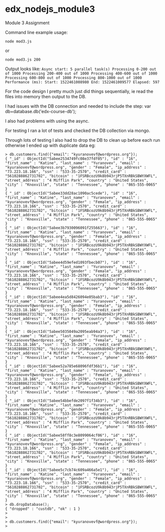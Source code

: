 # edx_nodejs_module3

Module 3 Assignment

Command line example usage:

`node mod3.js`

or

`node mod3.js 200` 

Output looks like:
`
Async start: 5 parallel task(s)
Processing 0-200 out of 1000
Processing 200-400 out of 1000
Processing 400-600 out of 1000
Processing 600-800 out of 1000
Processing 800-1000 out of 1000
Performance (ms): Start: 1522461008980 End: 1522461009577 Elapsed: 597
`


For the code design I pretty much just did things sequentially, ie read the files into memory then output to the DB.

I had issues with the DB connection and needed to include the step: 
  var db=database.db('edx-course-db');  

I also had problems with using the async.


For testing I ran a lot of tests and checked the DB collection via mongo.

Through lots of testing I also had to drop the DB to clean up before each run otherwise I ended up with duplicate data eg:
```
> db.customers.find({"email": "kyuranovevf@wordpress.org"});
{ "_id" : ObjectId("5abee2534749fc08e37fdf05"), "id" : "16", "first_name" : "Katine", "last_name" : "Yuranovev", "email" : "kyuranovevf@wordpress.org", "gender" : "Female", "ip_address" : "73.223.18.166", "ssn" : "533-35-2570", "credit_card" : "5610288862731702", "bitcoin" : "1FSRBcozU9k8b943rjP5TXnRBkSBWYXWFL", "street_address" : "4 Mifflin Park", "country" : "United States", "city" : "Knoxville", "state" : "Tennessee", "phone" : "865-555-0065" }
{ "_id" : ObjectId("5abee33dd28ac1090ac5cede"), "id" : "16", "first_name" : "Katine", "last_name" : "Yuranovev", "email" : "kyuranovevf@wordpress.org", "gender" : "Female", "ip_address" : "73.223.18.166", "ssn" : "533-35-2570", "credit_card" : "5610288862731702", "bitcoin" : "1FSRBcozU9k8b943rjP5TXnRBkSBWYXWFL", "street_address" : "4 Mifflin Park", "country" : "United States", "city" : "Knoxville", "state" : "Tennessee", "phone" : "865-555-0065" }
{ "_id" : ObjectId("5abee3b7930096091f255663"), "id" : "16", "first_name" : "Katine", "last_name" : "Yuranovev", "email" : "kyuranovevf@wordpress.org", "gender" : "Female", "ip_address" : "73.223.18.166", "ssn" : "533-35-2570", "credit_card" : "5610288862731702", "bitcoin" : "1FSRBcozU9k8b943rjP5TXnRBkSBWYXWFL", "street_address" : "4 Mifflin Park", "country" : "United States", "city" : "Knoxville", "state" : "Tennessee", "phone" : "865-555-0065" }
{ "_id" : ObjectId("5abee4d59efed1093fbecb07"), "id" : "16", "first_name" : "Katine", "last_name" : "Yuranovev", "email" : "kyuranovevf@wordpress.org", "gender" : "Female", "ip_address" : "73.223.18.166", "ssn" : "533-35-2570", "credit_card" : "5610288862731702", "bitcoin" : "1FSRBcozU9k8b943rjP5TXnRBkSBWYXWFL", "street_address" : "4 Mifflin Park", "country" : "United States", "city" : "Knoxville", "state" : "Tennessee", "phone" : "865-555-0065" }
{ "_id" : ObjectId("5abee4ea5d8426094e05bab3"), "id" : "16", "first_name" : "Katine", "last_name" : "Yuranovev", "email" : "kyuranovevf@wordpress.org", "gender" : "Female", "ip_address" : "73.223.18.166", "ssn" : "533-35-2570", "credit_card" : "5610288862731702", "bitcoin" : "1FSRBcozU9k8b943rjP5TXnRBkSBWYXWFL", "street_address" : "4 Mifflin Park", "country" : "United States", "city" : "Knoxville", "state" : "Tennessee", "phone" : "865-555-0065" }
{ "_id" : ObjectId("5abee5035049a2095eab94a3"), "id" : "16", "first_name" : "Katine", "last_name" : "Yuranovev", "email" : "kyuranovevf@wordpress.org", "gender" : "Female", "ip_address" : "73.223.18.166", "ssn" : "533-35-2570", "credit_card" : "5610288862731702", "bitcoin" : "1FSRBcozU9k8b943rjP5TXnRBkSBWYXWFL", "street_address" : "4 Mifflin Park", "country" : "United States", "city" : "Knoxville", "state" : "Tennessee", "phone" : "865-555-0065" }
{ "_id" : ObjectId("5abee52a785e68096fdf36b1"), "id" : "16", "first_name" : "Katine", "last_name" : "Yuranovev", "email" : "kyuranovevf@wordpress.org", "gender" : "Female", "ip_address" : "73.223.18.166", "ssn" : "533-35-2570", "credit_card" : "5610288862731702", "bitcoin" : "1FSRBcozU9k8b943rjP5TXnRBkSBWYXWFL", "street_address" : "4 Mifflin Park", "country" : "United States", "city" : "Knoxville", "state" : "Tennessee", "phone" : "865-555-0065" }
{ "_id" : ObjectId("5abee54bbefde2097f1f34b3"), "id" : "16", "first_name" : "Katine", "last_name" : "Yuranovev", "email" : "kyuranovevf@wordpress.org", "gender" : "Female", "ip_address" : "73.223.18.166", "ssn" : "533-35-2570", "credit_card" : "5610288862731702", "bitcoin" : "1FSRBcozU9k8b943rjP5TXnRBkSBWYXWFL", "street_address" : "4 Mifflin Park", "country" : "United States", "city" : "Knoxville", "state" : "Tennessee", "phone" : "865-555-0065" }
{ "_id" : ObjectId("5abee58ff8c3e8099064cf06"), "id" : "16", "first_name" : "Katine", "last_name" : "Yuranovev", "email" : "kyuranovevf@wordpress.org", "gender" : "Female", "ip_address" : "73.223.18.166", "ssn" : "533-35-2570", "credit_card" : "5610288862731702", "bitcoin" : "1FSRBcozU9k8b943rjP5TXnRBkSBWYXWFL", "street_address" : "4 Mifflin Park", "country" : "United States", "city" : "Knoxville", "state" : "Tennessee", "phone" : "865-555-0065" }
{ "_id" : ObjectId("5abee5c7cb74c609a466a5e1"), "id" : "16", "first_name" : "Katine", "last_name" : "Yuranovev", "email" : "kyuranovevf@wordpress.org", "gender" : "Female", "ip_address" : "73.223.18.166", "ssn" : "533-35-2570", "credit_card" : "5610288862731702", "bitcoin" : "1FSRBcozU9k8b943rjP5TXnRBkSBWYXWFL", "street_address" : "4 Mifflin Park", "country" : "United States", "city" : "Knoxville", "state" : "Tennessee", "phone" : "865-555-0065" }
> db.dropDatabase();
{ "dropped" : "custdb", "ok" : 1 }
>
>
> db.customers.find({"email": "kyuranovevf@wordpress.org"});
>
```

